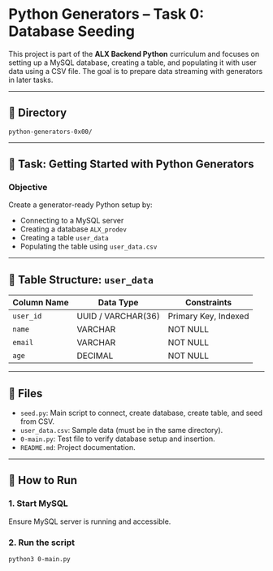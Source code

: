 # Python Generators – Task 0: Database Seeding

This project is part of the **ALX Backend Python** curriculum and focuses on setting up a MySQL database, creating a table, and populating it with user data using a CSV file. The goal is to prepare data streaming with generators in later tasks.

---

## 📁 Directory

`python-generators-0x00/`

---

## 📌 Task: Getting Started with Python Generators

### Objective

Create a generator-ready Python setup by:
- Connecting to a MySQL server
- Creating a database `ALX_prodev`
- Creating a table `user_data`
- Populating the table using `user_data.csv`

---

## 📜 Table Structure: `user_data`

| Column Name | Data Type | Constraints |
|-------------|-----------|-------------|
| `user_id`   | UUID / VARCHAR(36) | Primary Key, Indexed |
| `name`      | VARCHAR     | NOT NULL |
| `email`     | VARCHAR     | NOT NULL |
| `age`       | DECIMAL     | NOT NULL |

---

## 📂 Files

- `seed.py`: Main script to connect, create database, create table, and seed from CSV.
- `user_data.csv`: Sample data (must be in the same directory).
- `0-main.py`: Test file to verify database setup and insertion.
- `README.md`: Project documentation.

---

## 🧪 How to Run

### 1. Start MySQL
Ensure MySQL server is running and accessible.

### 2. Run the script
```bash
python3 0-main.py
